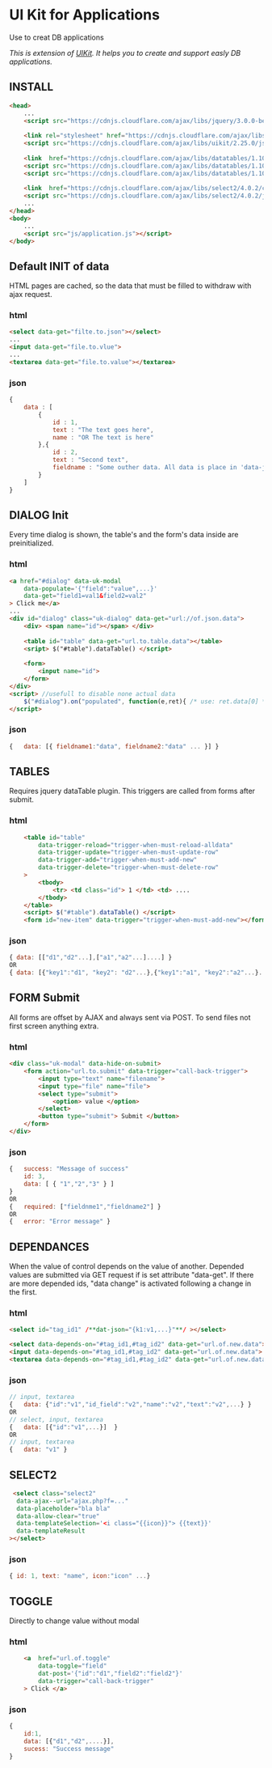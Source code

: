 # UI Kit for Applications
Use to creat DB applications

*This is extension of [UIKit](http://getuikit.com/). It helps you to create and support easly DB applications.*


## INSTALL
```html
<head>
    ...
    <script src="https://cdnjs.cloudflare.com/ajax/libs/jquery/3.0.0-beta1/jquery.min.js"></script>
    
    <link rel="stylesheet" href="https://cdnjs.cloudflare.com/ajax/libs/uikit/2.25.0/css/uikit.min.css"/>
    <script src="https://cdnjs.cloudflare.com/ajax/libs/uikit/2.25.0/js/uikit.min.js"></script>
    
    <link  href="https://cdnjs.cloudflare.com/ajax/libs/datatables/1.10.11/css/dataTables.uikit.min.css" rel="stylesheet">
    <script src="https://cdnjs.cloudflare.com/ajax/libs/datatables/1.10.11/js/jquery.dataTables.min.js"></script>
    <script src="https://cdnjs.cloudflare.com/ajax/libs/datatables/1.10.11/js/dataTables.uikit.min.js"></script>
    
    <link  href="https://cdnjs.cloudflare.com/ajax/libs/select2/4.0.2/css/select2.min.css" rel="stylesheet" />
    <script src="https://cdnjs.cloudflare.com/ajax/libs/select2/4.0.2/js/select2.min.js"></script>
    ...
</head>
<body>
    ...
    <script src="js/application.js"></script>
</body>
```


## Default INIT of data
HTML pages are cached, so the data that must be filled to withdraw with ajax request.

### html
```html
<select data-get="filte.to.json"></select>
...
<input data-get="file.to.vlue">
...
<textarea data-get="file.to.value"></textarea>
```

### json
```javascript
{ 
    data : [
        {
            id : 1, 
            text : "The text goes here",
            name : "OR The text is here"
        },{
            id : 2,
            text : "Second text",
            fieldname : "Some outher data. All data is place in 'data-json' as json"
        }
    ]
}
```


## DIALOG Init
Every time dialog is shown, the table's and the form's data inside are preinitialized.

### html
```html
<a href="#dialog" data-uk-modal 
    data-populate='{"field":"value",...}' 
    data-get="field1=val1&field2=val2"
> Click me</a>
...
<div id="dialog" class="uk-dialog" data-get="url://of.json.data">
    <div> <span name="id"></span> </div>
    
    <table id="table" data-get="url.to.table.data"></table>
    <sript> $("#table").dataTable() </script>
    
    <form>
        <input name="id">
    </form>
</div>
<script> //usefull to disable none actual data  
    $("#dialog").on("populated", function(e,ret){ /* use: ret.data[0] */ });
</script>
```

### json
```javascript
{   data: [{ fieldname1:"data", fieldname2:"data" ... }] }
```


## TABLES
Requires jquery dataTable plugin. This triggers are called from forms after submit.

### html
```html
    <table id="table"
        data-trigger-reload="trigger-when-must-reload-alldata" 
        data-trigger-update="trigger-when-must-update-row"
        data-trigger-add="trigger-when-must-add-new"
        data-trigger-delete="trigger-when-must-delete-row" 
    >
        <tbody>
            <tr> <td class="id"> 1 </td> <td> ....
        </tbody>
    </table>
    <script> $("#table").dataTable() </script>
    <form id="new-item" data-trigger="trigger-when-must-add-new"></form>
```
### json
```javascript
{ data: [["d1","d2"...],["a1","a2"...]....] }
OR
{ data: [{"key1":"d1", "key2": "d2"...},{"key1":"a1", "key2":"a2"...}....] }
```




## FORM Submit
All forms are offset by AJAX and always sent via POST. To send files not first screen anything extra.

### html
```html
<div class="uk-modal" data-hide-on-submit>
    <form action="url.to.submit" data-trigger="call-back-trigger">
        <input type="text" name="filename">
        <input type="file" name="file">
        <select type="submit">
            <option> value </option>
        </select>
        <button type="submit"> Submit </button>
    </form>
</div>
```


### json
```javascript
{   success: "Message of success"
    id: 3,
    data: [ { "1","2","3" } ]
}
OR
{   required: ["fieldnme1","fieldname2"] }
OR
{   error: "Error message" }
```


## DEPENDANCES
When the value of control depends on the value of another. Depended values are submitted via GET request if is set attribute "data-get". If there are more depended ids, "data change" is activated following a change in the first.

### html
```html
<select id="tag_id1" /**dat-json="{k1:v1,...}"**/ ></select>

<select data-depends-on="#tag_id1,#tag_id2" data-get="url.of.new.data">
<input data-depends-on="#tag_id1,#tag_id2" data-get="url.of.new.data">
<textarea data-depends-on="#tag_id1,#tag_id2" data-get="url.of.new.data"></textarea>
```

### json
```javascript
// input, textarea
{   data: {"id":"v1","id_field":"v2","name":"v2","text":"v2",...} }
OR
// select, input, textarea
{   data: [{"id":"v1",...}]  }
OR 
// input, textarea
{   data: "v1" }
```



## SELECT2


```html
 <select class="select2"
  data-ajax--url="ajax.php?f=..."
  data-placeholder="bla bla"
  data-allow-clear="true"
  data-templateSelection='<i class="{{icon}}"> {{text}}'
  data-templateResult
></select>
```

### json
```javascript
{ id: 1, text: "name", icon:"icon" ...}
```



## TOGGLE
Directly to change value without modal

### html
```html
    <a  href="url.of.toggle"
        data-toggle="field"
        dat-post='{"id":"d1","field2":"field2"}' 
        data-trigger="call-back-trigger"
    > Click </a>
```

### json
```javascript
{   
    id:1, 
    data: [{"d1","d2",....}],
    sucess: "Success message"
}
```
